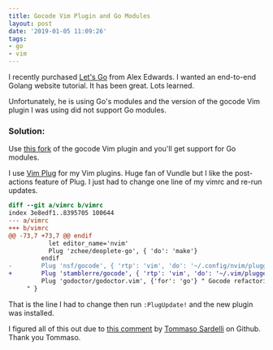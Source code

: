 ```yaml
---
title: Gocode Vim Plugin and Go Modules
layout: post
date: '2019-01-05 11:09:26'
tags:
- go
- vim
---
```


I recently purchased [Let's Go](https://lets-go.alexedwards.net/) from Alex Edwards.  I wanted an end-to-end Golang website tutorial.  It has been great.  Lots learned.

Unfortunately, he is using Go's modules and the version of the gocode Vim plugin I was using did not support Go modules.

### Solution:
Use [this fork](https://github.com/stamblerre/gocode) of the gocode Vim plugin and you'll get support for Go modules.

I use [Vim Plug](https://github.com/junegunn/vim-plug) for my Vim plugins.  Huge fan of Vundle but I like the post-actions feature of Plug.  I just had to change one line of my vimrc and re-run updates.

```diff
diff --git a/vimrc b/vimrc
index 3e8edf1..8395705 100644
--- a/vimrc
+++ b/vimrc
@@ -73,7 +73,7 @@ endif
           let editor_name='nvim'
           Plug 'zchee/deoplete-go', { 'do': 'make'}
         endif
-        Plug 'nsf/gocode', { 'rtp': 'vim', 'do': '~/.config/nvim/plugged/gocode/vim/symlink.sh' }
+        Plug 'stamblerre/gocode', { 'rtp': 'vim', 'do': '~/.vim/plugged/gocode/vim/symlink.sh' }
         Plug 'godoctor/godoctor.vim', {'for': 'go'} " Gocode refactoring tool
     " }
```

That is the line I had to change then run `:PlugUpdate!` and the new plugin was installed.

I figured all of this out due to [this comment](https://github.com/zchee/deoplete-go/issues/134#issuecomment-435436305) by [Tommaso Sardelli](https://github.com/cippaciong) on Github.  Thank you Tommaso.